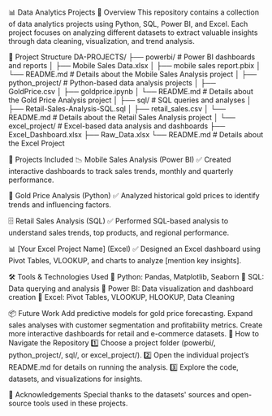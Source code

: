 📊 Data Analytics Projects
📝 Overview
This repository contains a collection of data analytics projects using Python, SQL, Power BI, and Excel. Each project focuses on analyzing different datasets to extract valuable insights through data cleaning, visualization, and trend analysis.

📂 Project Structure
DA-PROJECTS/
├── powerbi/           # Power BI dashboards and reports
│   ├── Mobile Sales Data.xlsx
│   ├── mobile sales report.pbix
│   └── README.md      # Details about the Mobile Sales Analysis project
│
├── python_project/    # Python-based data analysis projects
│   ├── GoldPrice.csv
│   ├── goldprice.ipynb
│   └── README.md      # Details about the Gold Price Analysis project
│
├── sql/               # SQL queries and analyses
│   ├── Retail-Sales-Analysis-SQL.sql
│   ├── retail_sales.csv
│   └── README.md      # Details about the Retail Sales Analysis project
│
└── excel_project/     # Excel-based data analysis and dashboards
    ├── Excel_Dashboard.xlsx
    ├── Raw_Data.xlsx
    └── README.md      # Details about the Excel Project


🚀 Projects Included
📉 Mobile Sales Analysis (Power BI)
✅ Created interactive dashboards to track sales trends, monthly and quarterly performance.

🐍 Gold Price Analysis (Python)
✅ Analyzed historical gold prices to identify trends and influencing factors.

🗄️ Retail Sales Analysis (SQL)
✅ Performed SQL-based analysis to understand sales trends, top products, and regional performance.

📊 [Your Excel Project Name] (Excel)
✅ Designed an Excel dashboard using Pivot Tables, VLOOKUP, and charts to analyze [mention key insights].

🛠️ Tools & Technologies Used
📌 Python: Pandas, Matplotlib, Seaborn
📌 SQL: Data querying and analysis
📌 Power BI: Data visualization and dashboard creation
📌 Excel: Pivot Tables, VLOOKUP, HLOOKUP, Data Cleaning

📦 Future Work
Add predictive models for gold price forecasting.
Expand sales analyses with customer segmentation and profitability metrics.
Create more interactive dashboards for retail and e-commerce datasets.
📄 How to Navigate the Repository
1️⃣ Choose a project folder (powerbi/, python_project/, sql/, or excel_project/).
2️⃣ Open the individual project’s README.md for details on running the analysis.
3️⃣ Explore the code, datasets, and visualizations for insights.

🙌 Acknowledgements
Special thanks to the datasets' sources and open-source tools used in these projects.




